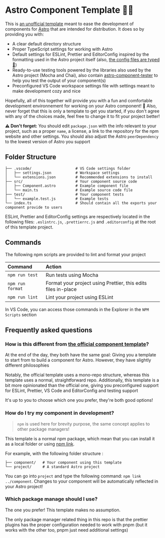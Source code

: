 # Astro Component Template 🧑‍🚀

This is [an unofficial template](#how-is-this-different-from-the-official-component-template) meant to ease the development of components for [Astro](https://astro.build/) that are intended for distribution. It does so by providing you with:

-   A clear default directory structure
-   Proper TypeScript settings for working with Astro
-   Default settings for ESLint, Prettier and EditorConfig inspired by the formatting used in the Astro project itself (also, [the config files are typed 👀](https://princesseuh.netlify.app/article/youshouldtypeyourconfigfiles/))
-   Ready-to-use testing tools powered by the libraries also used by the Astro project (Mocha and Chai), also contain [astro-component-tester](https://github.com/Princesseuh/astro-component-tester) to help you test the output of your component(s)
-   Preconfigured VS Code workspace settings file with settings meant to make development cozy and nice

Hopefully, all of this together will provide you with a fun and comfortable development environnement for working on your Astro component! 🚀 Also, never forget that this is only a template to get you started, if you don't agree with any of the choices made, feel free to change it to fit your project better!

**⚠️ Don't forget:** You should edit `package.json` with the info relevant to your project, such as a proper `name`, a license, a link to the repository for the npm website and other settings. You should also adjust the Astro `peerDependency` to the lowest version of Astro you support

## Folder Structure

```plaintext
├── .vscode/                    # VS Code settings folder
│   ├── settings.json           # Workspace settings
│   └── extensions.json         # Recommended extensions to install
├── src/                        # Your component source code
│   ├── Component.astro         # Example component file
│   └── main.ts                 # Example source code file
├── test/                       # Your component tests
│   └── example.test.js         # Example tests
└── index.ts                    # Should contain all the exports your component provide to users
```

ESLint, Prettier and EditorConfig settings are respectively located in the following files: `.eslintrc.js`, `.prettierrc.js` and `.editorconfig` at the root of this template project.

## Commands

The following npm scripts are provided to lint and format your project

| Command          | Action                                                        |
| :--------------- | :------------------------------------------------------------ |
| `npm run test`   | Run tests using Mocha                                         |
| `npm run format` | Format your project using Prettier, this edits files in-place |
| `npm run lint`   | Lint your project using ESLint                                |

In VS Code, you can access those commands in the Explorer in the `NPM Scripts` section

## Frequently asked questions

### How is this different from [the official component template](https://github.com/withastro/astro/tree/main/examples/component)?

At the end of the day, they both have the same goal: Giving you a template to start from to build a component for Astro. However, they have slightly different philosophies

Notably, the official template uses a mono-repo structure, whereas this template uses a normal, straightforward repo. Additionally, this template is a bit more opinionated than the official one, giving you preconfigured support for ESLint, Prettier, VS Code and EditorConfig and testing support

It's up to you to choose which one you prefer, they're both good options!

### How do I try my component in development?

> `npm` is used here for brevity purpose, the same concept applies to other package managers!

This template is a normal npm package, which mean that you can install it as a local folder or using [npm link](https://docs.npmjs.com/cli/v8/commands/npm-link).

For example, with the following folder structure :

```plaintext
├── component/   # Your component using this template
└── project/     # A standard Astro project
```

You can go into `project` and type the following command: `npm link ../component`. Changes to your component will be automatically reflected in your Astro project!

### Which package manage should I use?

The one you prefer! This template makes no assumption.

The only package manager related thing in this repo is that the prettier plugins has the proper configuration needed to work with pnpm (but it works with the other too, pnpm just need additional settings)
